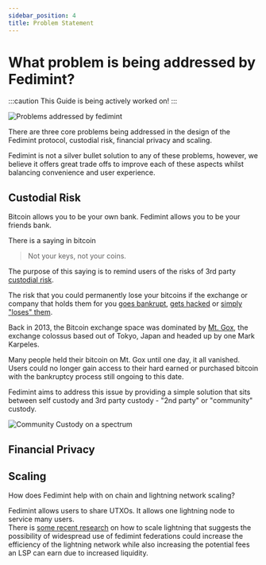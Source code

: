 ```yaml
---
sidebar_position: 4
title: Problem Statement
---
```

# What problem is being addressed by  Fedimint?

:::caution
This Guide is being actively worked on!
:::

![Problems addressed by fedimint](/img/Fedimint-Problems.png)

There are three core problems being addressed in the design of the Fedimint protocol, custodial risk, financial privacy and scaling. 

Fedimint is not a silver bullet solution to any of these problems, however, we believe it offers great trade offs to improve each of these aspects whilst balancing convenience and user experience. 

## Custodial Risk

Bitcoin allows you to be your own bank. Fedimint allows you to be your friends bank. 

There is a saying in bitcoin 

> Not your keys, not your coins. 

The purpose of this saying is to remind users of the risks of 3rd party [custodial risk](../CommonTerms/CustodialRisk).

The risk that you could permanently lose your bitcoins if the exchange or company that holds them for you [goes bankrupt](https://www.bloomberg.com/news/articles/2022-07-14/celsius-discloses-1-19-billion-deficit-in-bankruptcy-filing), [gets hacked](https://time.com/6146749/cryptocurrency-laundering-bitfinex-hack/) or [simply "loses" them](https://www.bbc.com/news/world-us-canada-47203706).

Back in 2013, the Bitcoin exchange space was dominated by [Mt. Gox](https://en.wikipedia.org/wiki/Mt._Gox), the exchange colossus based out of Tokyo, Japan and headed up by one Mark Karpeles.

Many people held their bitcoin on Mt. Gox until one day, it all vanished.  Users could no longer gain access to their hard earned or purchased bitcoin with the bankruptcy process still ongoing to this date. 

Fedimint aims to address this issue by providing a simple solution that sits between self custody and 3rd party custody -  "2nd party" or "community" custody.

![Community Custody on a spectrum](/img/CommunityCustody.png)



## Financial Privacy

## Scaling

How does Fedimint help with on chain and lightning network scaling?

Fedimint allows users to share UTXOs. It allows one lightning node to service many users.    
There is [some recent research](https://github.com/renepickhardt/mpp-splitter/issues/12#issuecomment-1143772489) on how to scale lightning that suggests the possibility of widespread use of fedimint federations could increase the efficiency of the lightning network while also increasing the potential fees an LSP can earn due to increased liquidity.